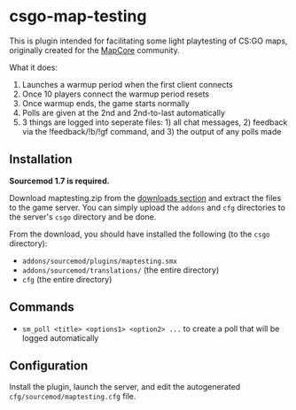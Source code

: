 csgo-map-testing
===========================

This is plugin intended for facilitating some light playtesting of CS:GO maps, originally created for the [MapCore](mapcore.org) community.

What it does:

1. Launches a warmup period when the first client connects
2. Once 10 players connect the warmup period resets
3. Once warmup ends, the game starts normally
4. Polls are given at the 2nd and 2nd-to-last automatically
5. 3 things are logged into seperate files: 1) all chat messages, 2) feedback via the !feedback/!b/!gf command, and 3) the output of any polls made

## Installation

**Sourcemod 1.7 is required.**

Download maptesting.zip from the [downloads section](https://github.com/splewis/csgo-map-testing/releases) and extract the files to the game server. You can simply upload the ``addons`` and ``cfg`` directories to the server's ``csgo`` directory and be done.

 From the download, you should have installed the following (to the ``csgo`` directory):
- ``addons/sourcemod/plugins/maptesting.smx``
- ``addons/sourcemod/translations/`` (the entire directory)
- ``cfg`` (the entire directory)

## Commands

- ``sm_poll <title> <options1> <option2> ...`` to create a poll that will be logged automatically

## Configuration

Install the plugin, launch the server, and edit the autogenerated ``cfg/sourcemod/maptesting.cfg`` file.
